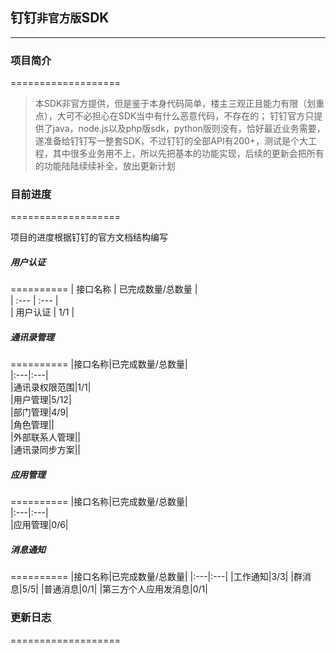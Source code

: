 ## 钉钉`非官方版`SDK
-----------------------

### 项目简介
===================
>本SDK非官方提供，但是鉴于本身代码简单，楼主三观正且能力有限（划重点），大可不必担心在SDK当中有什么恶意代码，不存在的； 
>钉钉官方只提供了java，node.js以及php版sdk，python版则没有，恰好最近业务需要，遂准备给钉钉写一整套SDK，不过钉钉的全部API有200+，测试是个大工程，其中很多业务用不上，所以先把基本的功能实现，后续的更新会把所有的功能陆陆续续补全，放出更新计划

### 目前进度
===================   

项目的进度根据钉钉的官方文档结构编写

##### 用户认证
==========
| 接口名称 | 已完成数量/总数量 |  
| :--- | :--- |  
| 用户认证 | 1/1 |  

##### 通讯录管理
==========
|接口名称|已完成数量/总数量|  
|:---|:---|  
|通讯录权限范围|1/1|  
|用户管理|5/12|  
|部门管理|4/9|  
|角色管理||  
|外部联系人管理||  
|通讯录同步方案||  

##### 应用管理
==========
|接口名称|已完成数量/总数量|  
|:---|:---|  
|应用管理|0/6|  

##### 消息通知
==========
|接口名称|已完成数量/总数量|
|:---|:---|
|工作通知|3/3|
|群消息|5/5|
|普通消息|0/1|
|第三方个人应用发消息|0/1|


### 更新日志
===================
>
>
